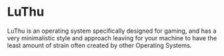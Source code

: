 # LuThu 
LuThu is an operating system specifically designed for gaming, and has a very minimalistic style and approach leaving for your machine to have the least amount of strain often created by other Operating Systems.

